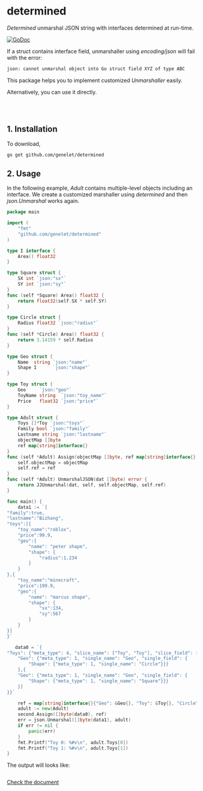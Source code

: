 # determined

_Determined_ unmarshal JSON string with interfaces determined at run-time.

[![GoDoc](https://godoc.org/github.com/genelet/determined?status.svg)](https://godoc.org/github.com/genelet/determined)

If a struct contains interface field, unmarshaller using _encoding/json_ will fail with the error:

```bash
json: cannot unmarshal object into Go struct field XYZ of type ABC
```

This package helps you to implement customized _Unmarshaller_ easily.

Alternatively, you can use it directly.

<br /><br />
## 1. Installation

To download, 

```bash
go get github.com/genelet/determined
```

## 2. Usage

In the following example, _Adult_ contains multiple-level objects including an interface. We create a customized marshaller using _determined_
and then _json.Unmarshal_ works again.


```go
package main

import (
	"fmt"
	"github.com/genelet/determined"
)

type I interface {
    Area() float32
}

type Square struct {
    SX int `json:"sx"`
    SY int `json:"sy"`
}
func (self *Square) Area() float32 {
    return float32(self.SX * self.SY)
}

type Circle struct {
    Radius float32 `json:"radius"`
}
func (self *Circle) Area() float32 {
    return 3.14159 * self.Radius
}

type Geo struct {
    Name  string `json:"name"`
    Shape I      `json:"shape"`
}

type Toy struct {
    Geo     `json:"geo"`
    ToyName string  `json:"toy_name"`
    Price   float32 `json:"price"`
}

type Adult struct {
    Toys []*Toy `json:"toys"`
    Family bool `json:"family"`
    Lastname string `json:"lastname"`
    objectMap []byte
    ref map[string]interface{}
}
func (self *Adult) Assign(objectMap []byte, ref map[string]interface{}) {
    self.objectMap = objectMap
    self.ref = ref
}
func (self *Adult) UnmarshalJSON(dat []byte) error {
    return JJUnmarshal(dat, self, self.objectMap, self.ref)
}

func main() {
	data1 := `{
"family":true,
"lastname":"Bizhang",
"toys":[{
    "toy_name":"roblox",
    "price":99.9,
    "geo":{
        "name": "peter shape",
        "shape": {
            "radius":1.234
        }
    }
},{
    "toy_name":"minecraft",
    "price":199.9,
    "geo":{
        "name": "marcus shape",
        "shape": {
            "sx":134,
            "sy":567
        }
    }
}]
}`

   data0 = `{
"Toys": {"meta_type": 4, "slice_name": ["Toy", "Toy"], "slice_field": [{
    "Geo": {"meta_type": 1, "single_name": "Geo", "single_field": {
        "Shape": {"meta_type": 1, "single_name": "Circle"}}}
    },{
    "Geo": {"meta_type": 1, "single_name": "Geo", "single_field": {
        "Shape": {"meta_type": 1, "single_name": "Square"}}}
    }]
}}`

	ref = map[string]interface{}{"Geo": &Geo{}, "Toy": &Toy{}, "Circle": &Circle{}, "Square": &Square{}}
    adult := new(Adult)
	second.Assign([]byte(data0), ref)
    err = json.Unmarshal([]byte(data1), adult)
	if err != nil {
		panic(err)
	}
	fmt.Printf("Toy 0: %#v\n", adult.Toys[0])
	fmt.Printf("Toy 1: %#v\n", adult.Toys[1])
}
```

The output will looks like:
```bash
```
	
[Check the document](https://godoc.org/github.com/genelet/determined)
